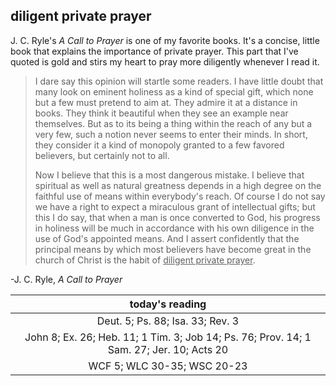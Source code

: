 ## diligent private prayer

J. C. Ryle's *A Call to Prayer* is one of my favorite books. It's a concise, little book that explains the importance of private prayer. This part that I've quoted is gold and stirs my heart to pray more diligently whenever I read it.

> I dare say this opinion will startle some readers. I have little doubt that many look on eminent holiness as a kind of special gift, which none but a few must pretend to aim at. They admire it at a distance in books. They think it beautiful when they see an example near themselves. But as to its being a thing within the reach of any but a very few, such a notion never seems to enter their minds. In short, they consider it a kind of monopoly granted to a few favored believers, but certainly not to all.
>  
> Now I believe that this is a most dangerous mistake. I believe that spiritual as well as natural greatness depends in a high degree on the faithful use of means within everybody's reach. Of course I do not say we have a right to expect a miraculous grant of intellectual gifts; but this I do say, that when a man is once converted to God, his progress in holiness will be much in accordance with his own diligence in the use of God's appointed means. And I assert confidently that the principal means by which most believers have become great in the church of Christ is the habit of <ins>diligent private prayer</ins>.

-J. C. Ryle, *A Call to Prayer*

| today's reading |
| :-------------: |
| Deut. 5; Ps. 88; Isa. 33; Rev. 3 |
| John 8; Ex. 26; Heb. 11; 1 Tim. 3; Job 14; Ps. 76; Prov. 14; 1 Sam. 27; Jer. 10; Acts 20 |
| WCF 5; WLC 30-35; WSC 20-23 |
